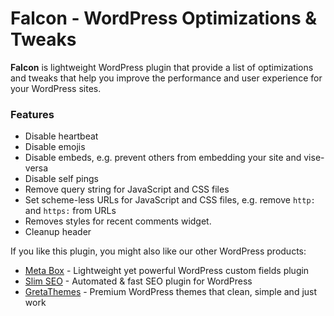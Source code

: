 # Falcon - WordPress Optimizations & Tweaks

**Falcon** is lightweight WordPress plugin that provide a list of optimizations and tweaks that help you improve the performance and user experience for your WordPress sites.

### Features

* Disable heartbeat
* Disable emojis
* Disable embeds, e.g. prevent others from embedding your site and vise-versa
* Disable self pings
* Remove query string for JavaScript and CSS files
* Set scheme-less URLs for JavaScript and CSS files, e.g. remove `http:` and `https:` from URLs
* Removes styles for recent comments widget.
* Cleanup header

If you like this plugin, you might also like our other WordPress products:

- [Meta Box](https://metabox.io) - Lightweight yet powerful WordPress custom fields plugin
- [Slim SEO](https://wpslimseo.com) - Automated & fast SEO plugin for WordPress
- [GretaThemes](https://gretathemes.com) - Premium WordPress themes that clean, simple and just work
